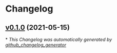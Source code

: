 # Changelog

## [v0.1.0](https://github.com/divnix/digga/tree/v0.1.0) (2021-05-15)



\* *This Changelog was automatically generated by [github_changelog_generator](https://github.com/github-changelog-generator/github-changelog-generator)*

